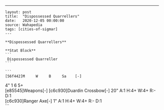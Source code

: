 ---
    layout: post
    title:  "Dispossessed Quarrellers"
    date:   2020-12-05 00:00:00
    source: Wahapedia
    tags: [cities-of-sigmar]
    ---
    
    **Dispossessed Quarrellers**
    
    **Stat Block**
    ```
     Dispossessed Quarreller
    ```
    
    ```
    [56f442]M     W     B     Sa    [-]
4"    1     6     5+    
[e85545]Weapons[-]
[c6c930]Duardin Crossbow[-]
20"    A:1    H:4+   W:4+   R:-    D:1   
[c6c930]Ranger Axe[-]
1"     A:1    H:4+   W:4+   R:-    D:1   
    ```
    
    
    